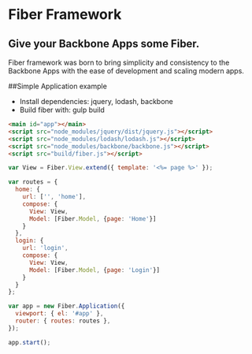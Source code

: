 # Fiber Framework
## Give your Backbone Apps some Fiber.
Fiber framework was born to bring simplicity and consistency to the Backbone Apps with the ease of development and scaling modern apps.

##Simple Application example
 - Install dependencies: jquery, lodash, backbone
 - Build fiber with: gulp build

```html
<main id="app"></main>
<script src="node_modules/jquery/dist/jquery.js"></script>
<script src="node_modules/lodash/lodash.js"></script>
<script src="node_modules/backbone/backbone.js"></script>
<script src="build/fiber.js"></script>
```

```js
var View = Fiber.View.extend({ template: '<%= page %>' });

var routes = {
  home: {
    url: ['', 'home'],
    compose: {
      View: View,
      Model: [Fiber.Model, {page: 'Home'}]
    }
  },
  login: {
    url: 'login',
    compose: {
      View: View,
      Model: [Fiber.Model, {page: 'Login'}]
    }
  }
};

var app = new Fiber.Application({
  viewport: { el: '#app' },
  router: { routes: routes },
});

app.start();

```

